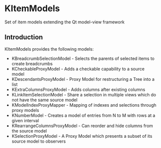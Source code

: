 # KItemModels

Set of item models extending the Qt model-view framework

## Introduction

KItemModels provides the following models:

* KBreadcrumbSelectionModel - Selects the parents of selected items to create
  breadcrumbs
* KCheckableProxyModel - Adds a checkable capability to a source model
* KDescendantsProxyModel - Proxy Model for restructuring a Tree into a list
* KExtraColumnsProxyModel - Adds columns after existing columns
* KLinkItemSelectionModel - Share a selection in multiple views which do not
  have the same source model
* KModelIndexProxyMapper - Mapping of indexes and selections through proxy
  models
* KNumberModel - Creates a model of entries from N to M with rows at a given interval
* KRearrangeColumnsProxyModel - Can reorder and hide columns from the source model
* KSelectionProxyModel - A Proxy Model which presents a subset of its source
  model to observers


